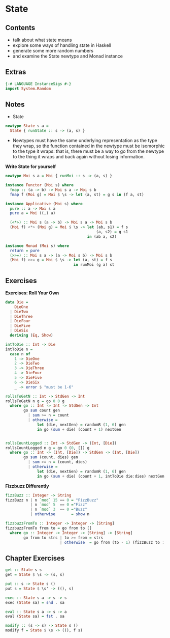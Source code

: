 State
=====

Contents
--------

-   talk about what state means
-   explore some ways of handling state in Haskell
-   generate some more random numbers
-   and examine the State newtype and Monad instance

Extras
------

``` haskell
{-# LANGUAGE InstanceSigs #-}
import System.Random
```

Notes
-----

-   State

``` haskell
newtype State s a =
  State { runState :: s -> (a, s) }
```

-   Newtypes must have the same underlying representation as the type they wrap, so the function contained in the newtype must be isomorphic to the type it wraps: that is, there must be a way to go from the newtype to the thing it wraps and back again without losing information.

**Write State for yourself**

``` haskell
newtype Moi s a = Moi { runMoi :: s -> (a, s) }

instance Functor (Moi s) where
  fmap :: (a -> b) -> Moi s a -> Moi s b
  fmap f (Moi g) = Moi $ \s -> let (a, st) = g s in (f a, st)

instance Applicative (Moi s) where
  pure :: a -> Moi s a
  pure a = Moi ((,) a)

  (<*>) :: Moi s (a -> b) -> Moi s a -> Moi s b
  (Moi f) <*> (Moi g) = Moi $ \s -> let (ab, s1) = f s
                                        (a, s2) = g s1
                                    in (ab a, s2)

instance Monad (Moi s) where
  return = pure
  (>>=) :: Moi s a -> (a -> Moi s b) -> Moi s b
  (Moi f) >>= g = Moi $ \s -> let (a, st) = f s
                              in runMoi (g a) st

```

Exercises
---------

**Exercises: Roll Your Own**

``` haskell
data Die =
    DieOne
  | DieTwo
  | DieThree
  | DieFour
  | DieFive
  | DieSix
  deriving (Eq, Show)

intToDie :: Int -> Die
intToDie n =
  case n of
    1 -> DieOne
    2 -> DieTwo
    3 -> DieThree
    4 -> DieFour
    5 -> DieFive
    6 -> DieSix
    _ -> error $ "must be 1-6"

rollsToGetN :: Int -> StdGen -> Int
rollsToGetN n g = go 0 0 g
  where go :: Int -> Int -> StdGen -> Int
        go sum count gen
          | sum >= n = count
          | otherwise =
              let (die, nextGen) = randomR (1, 6) gen
              in go (sum + die) (count + 1) nextGen


rollsCountLogged :: Int -> StdGen -> (Int, [Die])
rollsCountLogged n g = go 0 (0, []) g
  where go :: Int -> (Int, [Die]) -> StdGen -> (Int, [Die])
        go sum (count, dies) gen
          | sum >= n = (count, dies)
          | otherwise =
              let (die, nextGen) = randomR (1, 6) gen
              in go (sum + die) (count + 1, intToDie die:dies) nextGen
```

**Fizzbuzz Differently**

``` haskell
fizzBuzz :: Integer -> String
fizzBuzz n | n `mod` 15 == 0 = "FizzBuzz"
           | n `mod` 5  == 0 ="Fizz"
           | n `mod` 3  == 0 ="Buzz"
           | otherwise       = show n

fizzbuzzFromTo :: Integer -> Integer -> [String]
fizzbuzzFromTo from to = go from to []
  where go :: Integer -> Integer -> [String] -> [String]
        go from to strs | to >= from = strs
                        | otherwise  = go from (to - 1) (fizzBuzz to : strs)
```

Chapter Exercises
-----------------

``` haskell
get :: State s s
get = State $ \s -> (s, s)

put :: s -> State s ()
put s = State $ \s' -> ((), s)

exec :: State s a -> s -> s
exec (State sa) = snd . sa

eval :: State s a -> s -> a
eval (State sa) = fst . sa

modify :: (s -> s) -> State s ()
modify f = State $ \s -> ((), f s)
```
